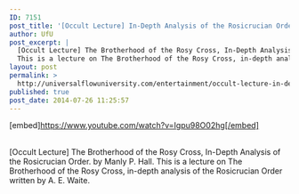 ```yaml
---
ID: 7151
post_title: '[Occult Lecture] In-Depth Analysis of the Rosicrucian Order, The Brotherhood of the Rosy Cross'
author: UfU
post_excerpt: |
  [Occult Lecture] The Brotherhood of the Rosy Cross, In-Depth Analysis of the Rosicrucian Order. by Manly P. Hall.
  This is a lecture on The Brotherhood of the Rosy Cross, in-depth analysis of the Rosicrucian Order written by A. E. Waite.
layout: post
permalink: >
  http://universalflowuniversity.com/entertainment/occult-lecture-in-depth-analysis-of-the-rosicrucian-order-the-brotherhood-of-the-rosy-cross/
published: true
post_date: 2014-07-26 11:25:57
---
```

[embed]https://www.youtube.com/watch?v=Igpu98O02hg[/embed]</br></br>
<p>[Occult Lecture] The Brotherhood of the Rosy Cross, In-Depth Analysis of the Rosicrucian Order. by Manly P. Hall.
This is a lecture on The Brotherhood of the Rosy Cross, in-depth analysis of the Rosicrucian Order written by A. E. Waite.</p>